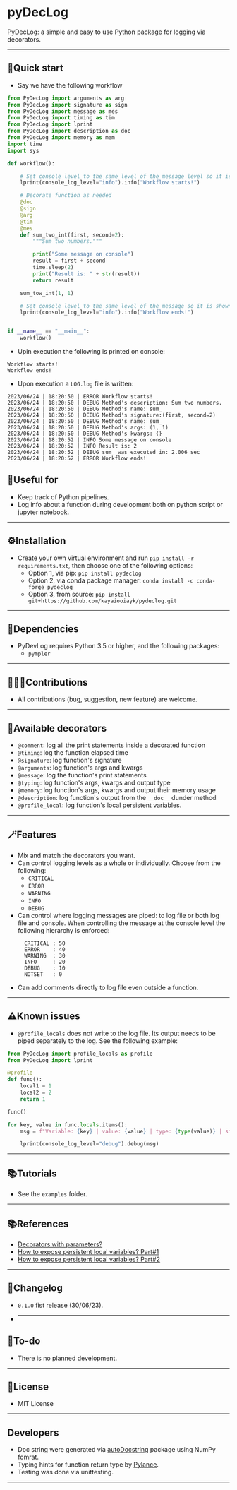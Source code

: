 # pyDecLog
PyDecLog: a simple and easy to use Python package for logging via decorators.
***

## 🚀Quick start
- Say we have the following workflow
```python
from PyDecLog import arguments as arg
from PyDecLog import signature as sign
from PyDecLog import message as mes
from PyDecLog import timing as tim
from PyDecLog import lprint
from PyDecLog import description as doc
from PyDecLog import memory as mem
import time
import sys

def workflow():

    # Set console level to the same level of the message level so it is shown in the console
    lprint(console_log_level="info").info("Workflow starts!")

    # Decorate function as needed
    @doc
    @sign
    @arg
    @tim
    @mes
    def sum_two_int(first, second=2):
        """Sum two numbers."""

        print("Some message on console")
        result = first + second
        time.sleep(2)
        print("Result is: " + str(result))
        return result

    sum_tow_int(1, 1)

    # Set console level to the same level of the message so it is shown in the console
    lprint(console_log_level="info").info("Workflow ends!")


if __name__ == "__main__":
    workflow()
```
- Upin execution the following is printed on console:
```shell
Workflow starts!
Workflow ends!
```
- Upon execution a `LOG.log` file is written:
```shell
2023/06/24 | 18:20:50 | ERROR Workflow starts!
2023/06/24 | 18:20:50 | DEBUG Method's description: Sum two numbers.
2023/06/24 | 18:20:50 | DEBUG Method's name: sum_
2023/06/24 | 18:20:50 | DEBUG Method's signature:(first, second=2)
2023/06/24 | 18:20:50 | DEBUG Method's name: sum_
2023/06/24 | 18:20:50 | DEBUG Method's args: (1, 1)
2023/06/24 | 18:20:50 | DEBUG Method's kwargs: {}
2023/06/24 | 18:20:52 | INFO Some message on console
2023/06/24 | 18:20:52 | INFO Result is: 2
2023/06/24 | 18:20:52 | DEBUG sum_ was executed in: 2.006 sec
2023/06/24 | 18:20:52 | ERROR Workflow ends!
```

## 🚀Useful for
- Keep track of Python pipelines.
- Log info about a function during development both on python script or jupyter notebook.
***

## ⚙️Installation
- Create your own virtual environment and run `pip install -r requirements.txt`, then choose one of the following options:
  - Option 1, via pip: `pip install pydeclog`
  - Option 2, via conda package manager: `conda install -c conda-forge pydeclog`
  - Option 3, from source: `pip install git+https://github.com/kayaiooiayk/pydeclog.git`
***

## 🔗Dependencies
- PyDevLog requires Python 3.5 or higher, and the following packages:
  - `pympler`
***

## 🧑‍🤝‍🧑Contributions
- All contributions (bug, suggestion, new feature) are welcome.
***

## 🎨Available decorators
- `@comment`: log all the print statements inside a decorated function
- `@timing`: log the function elapsed time
- `@signature`: log function's signature
- `@arguments`: log function's args and kwargs
- `@message`: log the function's print statements
- `@typing`: log function's args, kwargs and output type
- `@memory`: log function's args, kwargs and output their memory usage
- `@description`: log function's output from the `__doc__` dunder method
- `@profile_local`: log function's local persistent variables.
***

## 🪄Features
- Mix and match the decorators you want.
- Can control logging levels as a whole or individually. Choose from the following:
  - `CRITICAL`
  - `ERROR`
  - `WARNING`
  - `INFO`
  - `DEBUG`
- Can control where logging messages are piped: to log file or both log file and console. When controlling the message at the console level the following hierarchy is enforced:
  ```
    CRITICAL : 50
    ERROR    : 40
    WARNING  : 30
    INFO     : 20
    DEBUG    : 10
    NOTSET   : 0
  ```
- Can add comments directly to log file even outside a function.
***

## ⚠️Known issues
- `@profile_locals` does not write to the log file. Its output needs to be piped separately to the log. See the following example:
```python
from PyDecLog import profile_locals as profile
from PyDecLog import lprint

@profile
def func():
    local1 = 1
    local2 = 2
    return 1

func()

for key, value in func.locals.items():
    msg = f"Variable: {key} | value: {value} | type: {type(value)} | size: {asizeof(value)}"

    lprint(console_log_level="debug").debug(msg)
```
***

## 📚Tutorials
- See the `examples` folder.
***

## 📚References
- [Decorators with parameters?](https://stackoverflow.com/questions/5929107/decorators-with-parameters)
- [How to expose persistent local variables? Part#1](https://code.activestate.com/recipes/577283-decorator-to-expose-local-variables-of-a-function-/)
- [How to expose persistent local variables? Part#2](https://stackoverflow.com/questions/9186395/python-is-there-a-way-to-get-a-local-function-variable-from-within-a-decorator)
***

## 📝Changelog
- `0.1.0`  fist release (30/06/23).
- ***

## 📝To-do
- There is no planned development.
***

## 🪪License
- MIT License
***

## Developers
- Doc string were generated via [autoDocstring](https://marketplace.visualstudio.com/items?itemName=njpwerner.autodocstring) package using NumPy fomrat.
- Typing hints for function return type by [Pylance](https://marketplace.visualstudio.com/items?itemName=ms-python.vscode-pylance).
- Testing was done via unittesting.
***
